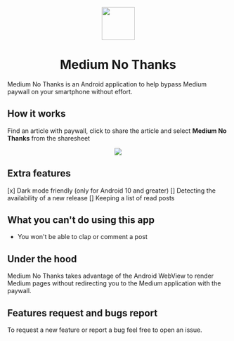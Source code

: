 <p align="center">
  <img src="https://github.com/a-chris/medium-no-thanks/blob/master/readme/logo.png" width="75" height="75"/>
</p>

<h1 align="center">Medium No Thanks</h1>

Medium No Thanks is an Android application to help bypass Medium paywall on your smartphone without effort.

## How it works

Find an article with paywall, click to share the article and select **Medium No Thanks** from the sharesheet

<p align="center">
  <img src="https://github.com/a-chris/medium-no-thanks/blob/master/readme/sample.gif" />
</p>

## Extra features
[x] Dark mode friendly (only for Android 10 and greater)
[] Detecting the availability of a new release
[] Keeping a list of read posts

## What you can't do using this app
* You won't be able to clap or comment a post

## Under the hood

Medium No Thanks takes advantage of the Android WebView to render Medium pages without redirecting you to the Medium application with the paywall.

## Features request and bugs report
To request a new feature or report a bug feel free to open an issue.

